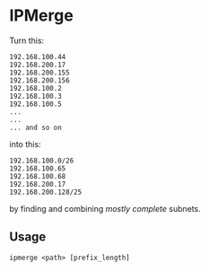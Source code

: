# IPMerge
Turn this:
```text
192.168.100.44
192.168.200.17
192.168.200.155
192.168.200.156
192.168.100.2
192.168.100.3
192.168.100.5
...
...
... and so on
```

into this:
```text
192.168.100.0/26
192.168.100.65
192.168.100.68
192.168.200.17
192.168.200.128/25
```

by finding and combining _mostly complete_ subnets.

## Usage
```
ipmerge <path> [prefix_length]
```
